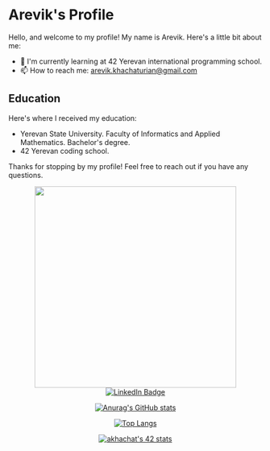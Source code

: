 # Arevik's Profile

Hello, and welcome to my profile! My name is Arevik. Here's a little bit about me:

- 🌱 I'm currently learning at 42 Yerevan international programming school.
- 📫 How to reach me: arevik.khachaturian@gmail.com


## Education

Here's where I received my education:

- Yerevan State University. Faculty of Informatics and Applied Mathematics. Bachelor's degree.
- 42 Yerevan coding school.

Thanks for stopping by my profile! Feel free to reach out if you have any questions.



<div id="header" align="center">
  <img src="https://media.giphy.com/media/L1R1tvI9svkIWwpVYr/giphy.gif" width="400">
  
<div id="badges">
  <a href="https://www.linkedin.com/in/arevik-khachaturian-084a78209">
    <img src="https://img.shields.io/badge/LinkedIn-blue?style=for-the-badge&logo=linkedin&logoColor=white" alt="LinkedIn Badge"/>
  </a>
<!--   <a href="your-youtube-URL">
    <img src="https://img.shields.io/badge/YouTube-red?style=for-the-badge&logo=youtube&logoColor=white" alt="Youtube Badge"/>
  </a>
  <a href="your-twitter-URL">
    <img src="https://img.shields.io/badge/Twitter-blue?style=for-the-badge&logo=twitter&logoColor=white" alt="Twitter Badge"/>
  </a> -->
</div>
<img src="https://komarev.com/ghpvc/?username=areeviik&style=flat-square&color=blue" alt=""/>



[![Anurag's GitHub stats](https://github-readme-stats.vercel.app/api?username=areeviik&show_icons=true&theme=cobalt&count_private=true)](https://github.com/areeviik/github-readme-stats)

[![Top Langs](https://github-readme-stats.vercel.app/api/top-langs/?username=areeviik&langs_count=15&layout=compact)](https://github.com/areeviik/github-readme-stats)

<div align="center">

  <a href="https://github.com/Zekao/badge42">
    <img src="https://badge.emaugale.com/api/v2/clxd92hms261001qkaxpe4vu0/stats?cursusId=21&coalitionId=undefined" alt="akhachat's 42 stats" />
  </a>
</div>
